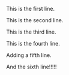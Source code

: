 This is the first line.

This is the second line.

This is the third line. 

This is the fourth line.

Adding a fifth line.

And the sixth line!!!!!